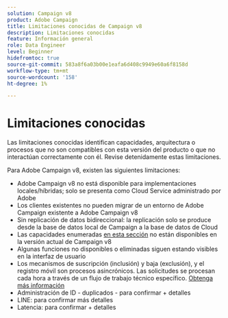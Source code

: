 ```yaml
---
solution: Campaign v8
product: Adobe Campaign
title: Limitaciones conocidas de Campaign v8
description: Limitaciones conocidas
feature: Información general
role: Data Engineer
level: Beginner
hidefromtoc: true
source-git-commit: 583a8f6a03b00e1eafa6d408c9949e60a6f8158d
workflow-type: tm+mt
source-wordcount: '158'
ht-degree: 1%

---
```


# Limitaciones conocidas

Las limitaciones conocidas identifican capacidades, arquitectura o procesos que no son compatibles con esta versión del producto o que no interactúan correctamente con él. Revise detenidamente estas limitaciones.

Para Adobe Campaign v8, existen las siguientes limitaciones:

* Adobe Campaign v8 no está disponible para implementaciones locales/híbridas; solo se presenta como Cloud Service administrado por Adobe
* Los clientes existentes no pueden migrar de un entorno de Adobe Campaign existente a Adobe Campaign v8
* Sin replicación de datos bidireccional: la replicación solo se produce desde la base de datos local de Campaign a la base de datos de Cloud
* Las capacidades enumeradas [en esta sección](capability-matrix.md#gs-unavailable-features) no están disponibles en la versión actual de Campaign v8
* Algunas funciones no disponibles o eliminadas siguen estando visibles en la interfaz de usuario
* Los mecanismos de suscripción (inclusión) y baja (exclusión), y el registro móvil son procesos asincrónicos. Las solicitudes se procesan cada hora a través de un flujo de trabajo técnico específico. [Obtenga más información](../config/replication.md#tech-wf)
* Administración de ID - duplicados - para confirmar + detalles
* LINE: para confirmar más detalles
* Latencia: para confirmar + detalles


